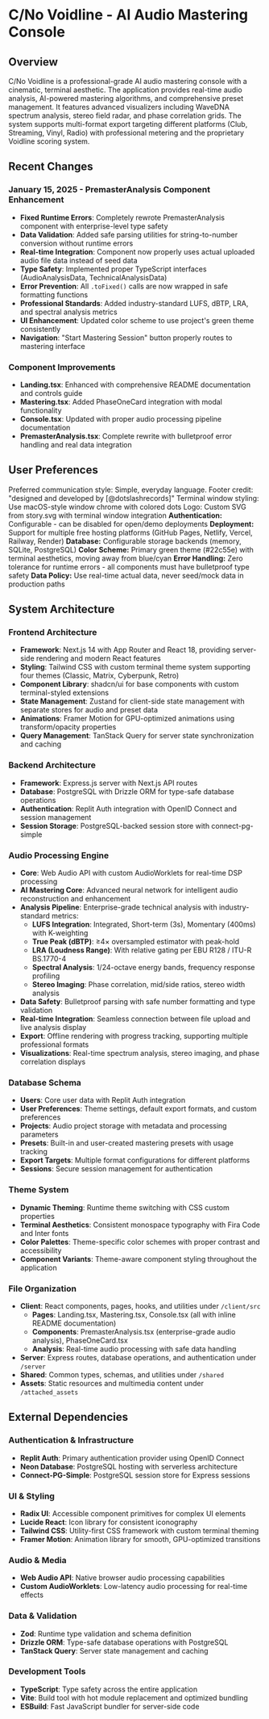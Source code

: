 # C/No Voidline - AI Audio Mastering Console

## Overview

C/No Voidline is a professional-grade AI audio mastering console with a cinematic, terminal aesthetic. The application provides real-time audio analysis, AI-powered mastering algorithms, and comprehensive preset management. It features advanced visualizers including WaveDNA spectrum analysis, stereo field radar, and phase correlation grids. The system supports multi-format export targeting different platforms (Club, Streaming, Vinyl, Radio) with professional metering and the proprietary Voidline scoring system.

## Recent Changes

### January 15, 2025 - PremasterAnalysis Component Enhancement
- **Fixed Runtime Errors**: Completely rewrote PremasterAnalysis component with enterprise-level type safety
- **Data Validation**: Added safe parsing utilities for string-to-number conversion without runtime errors
- **Real-time Integration**: Component now properly uses actual uploaded audio file data instead of seed data
- **Type Safety**: Implemented proper TypeScript interfaces (AudioAnalysisData, TechnicalAnalysisData)
- **Error Prevention**: All `.toFixed()` calls are now wrapped in safe formatting functions
- **Professional Standards**: Added industry-standard LUFS, dBTP, LRA, and spectral analysis metrics
- **UI Enhancement**: Updated color scheme to use project's green theme consistently
- **Navigation**: "Start Mastering Session" button properly routes to mastering interface

### Component Improvements
- **Landing.tsx**: Enhanced with comprehensive README documentation and controls guide
- **Mastering.tsx**: Added PhaseOneCard integration with modal functionality  
- **Console.tsx**: Updated with proper audio processing pipeline documentation
- **PremasterAnalysis.tsx**: Complete rewrite with bulletproof error handling and real data integration

## User Preferences

Preferred communication style: Simple, everyday language.
Footer credit: "designed and developed by [@dotslashrecords]"
Terminal window styling: Use macOS-style window chrome with colored dots
Logo: Custom SVG from story.svg with terminal window integration
**Authentication:** Configurable - can be disabled for open/demo deployments
**Deployment:** Support for multiple free hosting platforms (GitHub Pages, Netlify, Vercel, Railway, Render)
**Database:** Configurable storage backends (memory, SQLite, PostgreSQL)
**Color Scheme:** Primary green theme (#22c55e) with terminal aesthetics, moving away from blue/cyan
**Error Handling:** Zero tolerance for runtime errors - all components must have bulletproof type safety
**Data Policy:** Use real-time actual data, never seed/mock data in production paths

## System Architecture

### Frontend Architecture
- **Framework**: Next.js 14 with App Router and React 18, providing server-side rendering and modern React features
- **Styling**: Tailwind CSS with custom terminal theme system supporting four themes (Classic, Matrix, Cyberpunk, Retro)
- **Component Library**: shadcn/ui for base components with custom terminal-styled extensions
- **State Management**: Zustand for client-side state management with separate stores for audio and preset data
- **Animations**: Framer Motion for GPU-optimized animations using transform/opacity properties
- **Query Management**: TanStack Query for server state synchronization and caching

### Backend Architecture
- **Framework**: Express.js server with Next.js API routes
- **Database**: PostgreSQL with Drizzle ORM for type-safe database operations
- **Authentication**: Replit Auth integration with OpenID Connect and session management
- **Session Storage**: PostgreSQL-backed session store with connect-pg-simple

### Audio Processing Engine
- **Core**: Web Audio API with custom AudioWorklets for real-time DSP processing
- **AI Mastering Core**: Advanced neural network for intelligent audio reconstruction and enhancement
- **Analysis Pipeline**: Enterprise-grade technical analysis with industry-standard metrics:
  - **LUFS Integration**: Integrated, Short-term (3s), Momentary (400ms) with K-weighting
  - **True Peak (dBTP)**: ≥4× oversampled estimator with peak-hold
  - **LRA (Loudness Range)**: With relative gating per EBU R128 / ITU-R BS.1770-4
  - **Spectral Analysis**: 1/24-octave energy bands, frequency response profiling
  - **Stereo Imaging**: Phase correlation, mid/side ratios, stereo width analysis
- **Data Safety**: Bulletproof parsing with safe number formatting and type validation
- **Real-time Integration**: Seamless connection between file upload and live analysis display
- **Export**: Offline rendering with progress tracking, supporting multiple professional formats
- **Visualizations**: Real-time spectrum analysis, stereo imaging, and phase correlation displays

### Database Schema
- **Users**: Core user data with Replit Auth integration
- **User Preferences**: Theme settings, default export formats, and custom preferences
- **Projects**: Audio project storage with metadata and processing parameters
- **Presets**: Built-in and user-created mastering presets with usage tracking
- **Export Targets**: Multiple format configurations for different platforms
- **Sessions**: Secure session management for authentication

### Theme System
- **Dynamic Theming**: Runtime theme switching with CSS custom properties
- **Terminal Aesthetics**: Consistent monospace typography with Fira Code and Inter fonts
- **Color Palettes**: Theme-specific color schemes with proper contrast and accessibility
- **Component Variants**: Theme-aware component styling throughout the application

### File Organization
- **Client**: React components, pages, hooks, and utilities under `/client/src`
  - **Pages**: Landing.tsx, Mastering.tsx, Console.tsx (all with inline README documentation)
  - **Components**: PremasterAnalysis.tsx (enterprise-grade audio analysis), PhaseOneCard.tsx
  - **Analysis**: Real-time audio processing with safe data handling
- **Server**: Express routes, database operations, and authentication under `/server`
- **Shared**: Common types, schemas, and utilities under `/shared`
- **Assets**: Static resources and multimedia content under `/attached_assets`

## External Dependencies

### Authentication & Infrastructure
- **Replit Auth**: Primary authentication provider using OpenID Connect
- **Neon Database**: PostgreSQL hosting with serverless architecture
- **Connect-PG-Simple**: PostgreSQL session store for Express sessions

### UI & Styling
- **Radix UI**: Accessible component primitives for complex UI elements
- **Lucide React**: Icon library for consistent iconography
- **Tailwind CSS**: Utility-first CSS framework with custom terminal theming
- **Framer Motion**: Animation library for smooth, GPU-optimized transitions

### Audio & Media
- **Web Audio API**: Native browser audio processing capabilities
- **Custom AudioWorklets**: Low-latency audio processing for real-time effects

### Data & Validation
- **Zod**: Runtime type validation and schema definition
- **Drizzle ORM**: Type-safe database operations with PostgreSQL
- **TanStack Query**: Server state management and caching

### Development Tools
- **TypeScript**: Type safety across the entire application
- **Vite**: Build tool with hot module replacement and optimized bundling
- **ESBuild**: Fast JavaScript bundler for server-side code